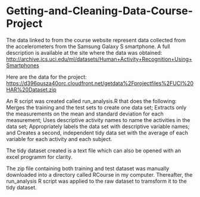 Getting-and-Cleaning-Data-Course-Project
========================================
The data linked to from the course website represent data collected from the accelerometers from the Samsung Galaxy S smartphone. A full description is available at the site where the data was obtained: 
http://archive.ics.uci.edu/ml/datasets/Human+Activity+Recognition+Using+Smartphones 

Here are the data for the project: https://d396qusza40orc.cloudfront.net/getdata%2Fprojectfiles%2FUCI%20HAR%20Dataset.zip 

An R script was created called run_analysis.R that does the following: Merges the training and the test sets to create one data set; Extracts only the measurements on the mean and standard deviation for each measurement; Uses descriptive activity names to name the activities in the data set; Appropriately labels the data set with descriptive variable names; and Creates a second, independent tidy data set with the average of each variable for each activity and each subject. 

The tidy dataset created is a text file which can also be opened with an excel programm for clarity.

The zip file containing both training and test dataset was manually downloaded into a directory called RCourse in my computer. Thereafter, the run_analysis R script was applied to the raw dataset to tramsform it to the tidy dataset.
